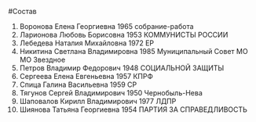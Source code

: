 #Состав
1. Воронова Елена Георгиевна 1965 собрание-работа
2. Ларионова Любовь Борисовна 1953 КОММУНИСТЫ РОССИИ
3. Лебедева Наталия Михайловна 1972 ЕР
4. Никитина Светлана Владимировна 1985 Муниципальный Совет МО МО Звездное
5. Петров Владимир Федорович 1948 СОЦИАЛЬНОЙ ЗАЩИТЫ
6. Сергеева Елена Евгеньевна 1957 КПРФ
7. Спица Галина Васильевна 1959 СР
8. Тягунов Сергей Владимирович 1950 Чернобыль-Нева
9. Шаповалов Кирилл Владимирович 1977 ЛДПР
10. Шиянова Татьяна Георгиевна 1954 ПАРТИЯ ЗА СПРАВЕДЛИВОСТЬ
